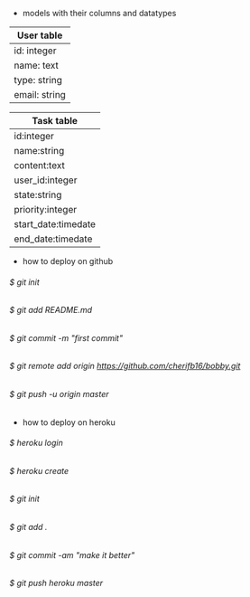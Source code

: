 * models with their columns and datatypes

|  User table   |     
| ------------- |
|  id: integer  | 
| name: text    |
| type: string  | 
| email: string | 

| Task table         | 
| ------------------ |
| id:integer         | 
| name:string        |
| content:text       | 
| user_id:integer    | 
| state:string      | 
| priority:integer   |
| start_date:timedate| 
| end_date:timedate  |

* how to deploy on github

###### $ git init
###### $ git add README.md
###### $ git commit -m "first commit"
###### $ git remote add origin https://github.com/cherifb16/bobby.git
###### $ git push -u origin master

* how to deploy on heroku

###### $ heroku login
###### $ heroku create
###### $ git init
###### $ git add .
###### $ git commit -am "make it better"
###### $ git push heroku master


 
